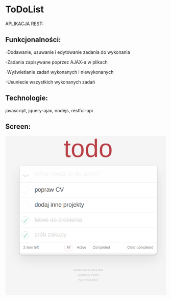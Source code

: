 
# ToDoList

APLIKACJA REST:

 ## Funkcjonalności:

-Dodawanie, usuwanie i edytowanie zadania do wykonania

-Zadania zapisywane poprzez AJAX-a w plikach

-Wyświetlanie zadań wykonanych i niewykonanych

-Usuniecie wszystkich wykonanych zadań

## Technologie:
 
javascript, jquery-ajax, nodejs, restful-api

 
 ## Screen:
![Example screenshot](/1.png)
